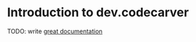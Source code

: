 # Introduction to dev.codecarver

TODO: write [great documentation](http://jacobian.org/writing/what-to-write/)
